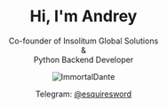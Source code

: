 <h1 align="center">Hi, I'm Andrey</h1>
<p align="center">Co-founder of Insolitum Global Solutions<br>&<br>Python Backend Developer</p>
<p align="center"><img align="center" src="https://github-readme-streak-stats.herokuapp.com/?user=ImmortalDante&&theme=tokyonight" alt="ImmortalDante" /></p>
<p align="center">Telegram: <a href="https://t.me/esquiresword">@esquiresword</a></p>
